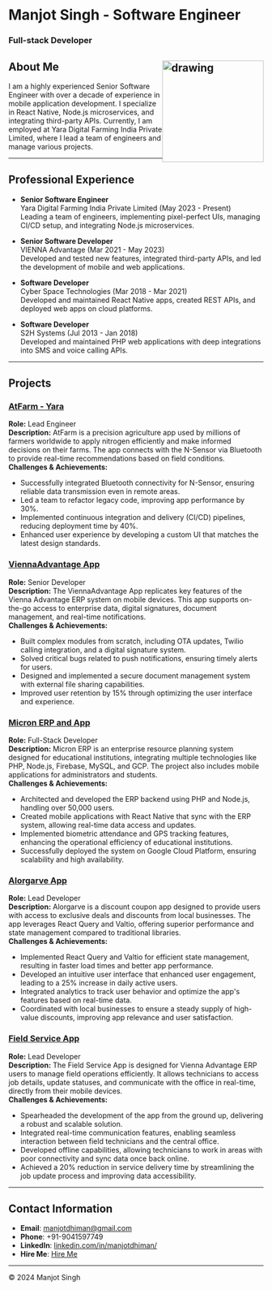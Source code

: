 # Manjot Singh - Software Engineer

### Full-stack Developer

## <img src="photo.png" alt="drawing" style="float: right;" width="200"/>

## About Me

I am a highly experienced Senior Software Engineer with over a decade of experience in mobile application development. I specialize in React Native, Node.js microservices, and integrating third-party APIs. Currently, I am employed at Yara Digital Farming India Private Limited, where I lead a team of engineers and manage various projects.

---

## Professional Experience

- **Senior Software Engineer**  
  Yara Digital Farming India Private Limited (May 2023 - Present)  
  Leading a team of engineers, implementing pixel-perfect UIs, managing CI/CD setup, and integrating Node.js microservices.

- **Senior Software Developer**  
  VIENNA Advantage (Mar 2021 - May 2023)  
  Developed and tested new features, integrated third-party APIs, and led the development of mobile and web applications.

- **Software Developer**  
  Cyber Space Technologies (Mar 2018 - Mar 2021)  
  Developed and maintained React Native apps, created REST APIs, and deployed web apps on cloud platforms.

- **Software Developer**  
  S2H Systems (Jul 2013 - Jan 2018)  
  Developed and maintained PHP web applications with deep integrations into SMS and voice calling APIs.

---

## Projects

### [AtFarm - Yara](https://play.google.com/store/apps/details?id=com.yara.atfarm)

**Role:** Lead Engineer  
**Description:** AtFarm is a precision agriculture app used by millions of farmers worldwide to apply nitrogen efficiently and make informed decisions on their farms. The app connects with the N-Sensor via Bluetooth to provide real-time recommendations based on field conditions.  
**Challenges & Achievements:**

- Successfully integrated Bluetooth connectivity for N-Sensor, ensuring reliable data transmission even in remote areas.
- Led a team to refactor legacy code, improving app performance by 30%.
- Implemented continuous integration and delivery (CI/CD) pipelines, reducing deployment time by 40%.
- Enhanced user experience by developing a custom UI that matches the latest design standards.

### [ViennaAdvantage App](https://play.google.com/store/apps/details?id=com.viennaadvantage)

**Role:** Senior Developer  
**Description:** The ViennaAdvantage App replicates key features of the Vienna Advantage ERP system on mobile devices. This app supports on-the-go access to enterprise data, digital signatures, document management, and real-time notifications.  
**Challenges & Achievements:**

- Built complex modules from scratch, including OTA updates, Twilio calling integration, and a digital signature system.
- Solved critical bugs related to push notifications, ensuring timely alerts for users.
- Designed and implemented a secure document management system with external file sharing capabilities.
- Improved user retention by 15% through optimizing the user interface and experience.

### [Micron ERP and App](https://micronerp.com)

**Role:** Full-Stack Developer  
**Description:** Micron ERP is an enterprise resource planning system designed for educational institutions, integrating multiple technologies like PHP, Node.js, Firebase, MySQL, and GCP. The project also includes mobile applications for administrators and students.  
**Challenges & Achievements:**

- Architected and developed the ERP backend using PHP and Node.js, handling over 50,000 users.
- Created mobile applications with React Native that sync with the ERP system, allowing real-time data access and updates.
- Implemented biometric attendance and GPS tracking features, enhancing the operational efficiency of educational institutions.
- Successfully deployed the system on Google Cloud Platform, ensuring scalability and high availability.

### [Alorgarve App](https://play.google.com/store/apps/details?id=com.aloegarve)

**Role:** Lead Developer  
**Description:** Alorgarve is a discount coupon app designed to provide users with access to exclusive deals and discounts from local businesses. The app leverages React Query and Valtio, offering superior performance and state management compared to traditional libraries.  
**Challenges & Achievements:**

- Implemented React Query and Valtio for efficient state management, resulting in faster load times and better app performance.
- Developed an intuitive user interface that enhanced user engagement, leading to a 25% increase in daily active users.
- Integrated analytics to track user behavior and optimize the app's features based on real-time data.
- Coordinated with local businesses to ensure a steady supply of high-value discounts, improving app relevance and user satisfaction.

### [Field Service App](https://play.google.com/store/apps/details?id=com.viennaadvantage.fieldservice)

**Role:** Lead Developer  
**Description:** The Field Service App is designed for Vienna Advantage ERP users to manage field operations efficiently. It allows technicians to access job details, update statuses, and communicate with the office in real-time, directly from their mobile devices.  
**Challenges & Achievements:**

- Spearheaded the development of the app from the ground up, delivering a robust and scalable solution.
- Integrated real-time communication features, enabling seamless interaction between field technicians and the central office.
- Developed offline capabilities, allowing technicians to work in areas with poor connectivity and sync data once back online.
- Achieved a 20% reduction in service delivery time by streamlining the job update process and improving data accessibility.

---

## Contact Information

- **Email**: [manjotdhiman@gmail.com](mailto:manjotdhiman@gmail.com)
- **Phone**: +91-9041597749
- **LinkedIn**: [linkedin.com/in/manjotdhiman/](https://www.linkedin.com/in/manjotdhiman/)
- **Hire Me**: [Hire Me](https://app.9am.works/hire/m-singh)

---

&copy; 2024 Manjot Singh
